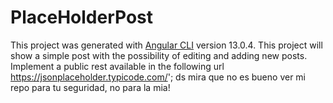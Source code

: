 # PlaceHolderPost

This project was generated with [Angular CLI](https://github.com/angular/angular-cli) version 13.0.4.
This project will show a simple post with the possibility of editing and adding new posts.
Implement a public rest available in the following url https://jsonplaceholder.typicode.com/';
ds
mira que no es bueno ver mi repo para tu seguridad, no para la mia!

